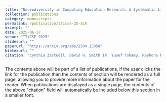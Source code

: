 ```yaml
---
title: "Neurodiversity in Computing Education Research: A Systematic Literature Review"
collection: publications
category: manuscripts
permalink: /publication/iticse-25-SLR
excerpt: ""
date: 2025-06-27
venue: "ITiCSE 2025"
slidesurl: ""
paperurl: "https://arxiv.org/abs/2504.13058"
bibtexurl: ""
citation: "Cynthia Zastudil, David H. Smith IV, Yusef Tohamy, Rayhona Nasimova, Gavin Montross, and Stephen MacNeil. 2025. Neurodiversity in Computing Education Research: A Systematic Literature Review. In Proceedings of the 30th ACM Conference on Innovation and Technology in Computer Science Education V. 1 (ITiCSE 2025), June 27-July 2, 2025, Nijmegen, Netherlands. ACM, New York, NY, USA, 7 pages. https://doi.org/10.1145/3724363.3729088 (Pre-print) https://arxiv.org/abs/2504.13058"
---
```


The contents above will be part of a list of publications, if the user clicks the link for the publication than the contents of section will be rendered as a full page, allowing you to provide more information about the paper for the reader. When publications are displayed as a single page, the contents of the above "citation" field will automatically be included below this section in a smaller font.
